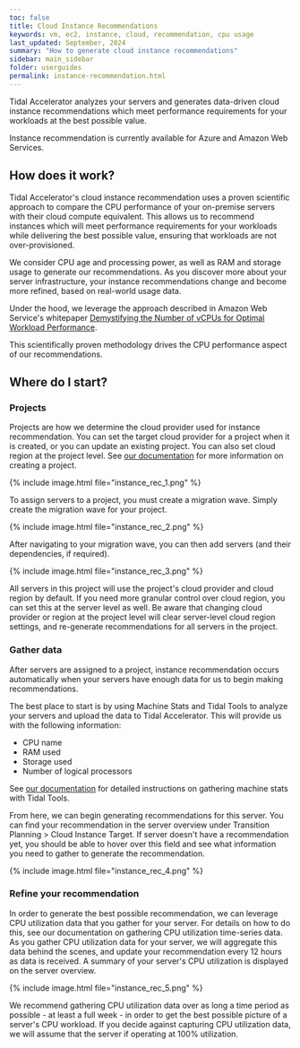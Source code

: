 ```yaml
---
toc: false
title: Cloud Instance Recommendations
keywords: vm, ec2, instance, cloud, recommendation, cpu usage
last_updated: September, 2024
summary: "How to generate cloud instance recommendations"
sidebar: main_sidebar
folder: userguides
permalink: instance-recommendation.html
---
```


Tidal Accelerator analyzes your servers and generates data-driven cloud instance recommendations which meet performance requirements for your workloads at the best possible value.

Instance recommendation is currently available for Azure and Amazon Web Services.

## How does it work?

Tidal Accelerator's cloud instance recommendation uses a proven scientific approach to compare the CPU performance of your on-premise servers with their cloud compute equivalent. This allows us to recommend instances which will meet performance requirements for your workloads while delivering the best possible value, ensuring that workloads are not over-provisioned. 

We consider CPU age and processing power, as well as RAM and storage usage to generate our recommendations. As you discover more about your server infrastructure, your instance recommendations change and become more refined, based on real-world usage data. 

Under the hood, we leverage the approach described in Amazon Web Service's whitepaper <a target="_blank" href="https://s3.ca-central-1.amazonaws.com/tidal.assets/aws-demystifying-vcpus.pdf">Demystifying the Number of vCPUs for Optimal Workload Performance</a>.

This scientifically proven methodology drives the CPU performance aspect of our recommendations.

## Where do I start?

### Projects

Projects are how we determine the cloud provider used for instance recommendation. You can set the target cloud provider for a project when it is created, or you can update an existing project. You can also set cloud region at the project level. See [our documentation](assessment-projects.html#creating-a-project) for more information on creating a project.

{% include image.html file="instance_rec_1.png" %}

To assign servers to a project, you must create a migration wave. Simply create the migration wave for your project.

{% include image.html file="instance_rec_2.png" %}

After navigating to your migration wave, you can then add servers (and their dependencies, if required).

{% include image.html file="instance_rec_3.png" %}

All servers in this project will use the project's cloud provider and cloud region by default. If you need more granular control over cloud region, you can set this at the server level as well. Be aware that changing cloud provider or region at the project level will clear server-level cloud region settings, and re-generate recommendations for all servers in the project. 

### Gather data

After servers are assigned to a project, instance recommendation occurs automatically when your servers have enough data for us to begin making recommendations.

The best place to start is by using Machine Stats and Tidal Tools to analyze your servers and upload the data to Tidal Accelerator. This will provide us with the following information:
- CPU name
- RAM used
- Storage used
- Number of logical processors

See [our documentation](machine_stats.html) for detailed instructions on gathering machine stats with Tidal Tools.

From here, we can begin generating recommendations for this server. You can find your recommendation in the server overview under Transition Planning > Cloud Instance Target. If server doesn't have a recommendation yet, you should be able to hover over this field and see what information you need to gather to generate the recommendation.

{% include image.html file="instance_rec_4.png" %}

### Refine your recommendation

In order to generate the best possible recommendation, we can leverage CPU utilization data that you gather for your server. For details on how to do this, see our documentation on gathering CPU utilization time-series data. As you gather CPU utilization data for your server, we will aggregate this data behind the scenes, and update your recommendation every 12 hours as data is received. A summary of your server's CPU utilization is displayed on the server overview.

{% include image.html file="instance_rec_5.png" %}

We recommend gathering CPU utilization data over as long a time period as possible - at least a full week - in order to get the best possible picture of a server's CPU workload. If you decide against capturing CPU utilization data, we will assume that the server if operating at 100% utilization.